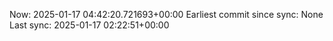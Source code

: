 Now: 2025-01-17 04:42:20.721693+00:00 Earliest commit since sync: None Last sync: 2025-01-17 02:22:51+00:00
